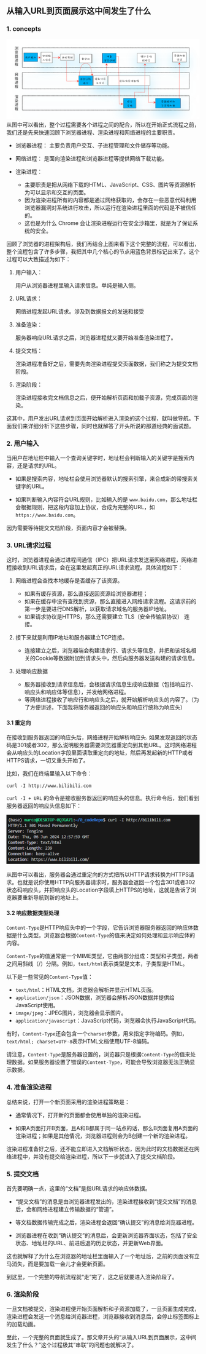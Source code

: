 ## 从输入URL到页面展示这中间发生了什么

### 1. concepts
![从输入URL到页面展示完整流程示意图](_imgs/index_image-1.png)
从图中可以看出，整个过程需要各个进程之间的配合，所以在开始正式流程之前，我们还是先来快速回顾下浏览器进程、渲染进程和网络进程的主要职责。

- 浏览器进程：
  主要负责用户交互、子进程管理和文件储存等功能。

- 网络进程：
  是面向渲染进程和浏览器进程等提供网络下载功能。

- 渲染进程：
  - 主要职责是把从网络下载的HTML、JavaScript、CSS、图片等资源解析为可以显示和交互的页面。
  - 因为渲染进程所有的内容都是通过网络获取的，会存在一些恶意代码利用浏览器漏洞对系统进行攻击，所以运行在渲染进程里面的代码是不被信任的。
  - 这也是为什么 Chrome 会让渲染进程运行在安全沙箱里，就是为了保证系统的安全。

回顾了浏览器的进程架构后，我们再结合上图来看下这个完整的流程，可以看出，整个流程包含了许多步骤，我把其中几个核心的节点用蓝色背景标记出来了。这个过程可以大致描述为如下：

1. 用户输入：

    用户从浏览器进程里输入请求信息。单纯是输入侧。

2. URL请求：

    网络进程发起URL请求。涉及到数据报文的发送和接受

3. 准备渲染：

    服务器响应URL请求之后，浏览器进程就又要开始准备渲染进程了。

4. 提交文档：

    渲染进程准备好之后，需要先向渲染进程提交页面数据，我们称之为提交文档阶段。


5. 渲染阶段：

    渲染进程接收完文档信息之后，便开始解析页面和加载子资源，完成页面的渲染。

这其中，用户发出URL请求到页面开始解析进入渲染的这个过程，就叫做导航。下面我们来详细分析下这些步骤，同时也就解答了开头所说的那道经典的面试题。

### 2. 用户输入

当用户在地址栏中输入一个查询关键字时，地址栏会判断输入的关键字是搜索内容，还是请求的URL。

- 如果是搜索内容，地址栏会使用浏览器默认的搜索引擎，来合成新的带搜索关键字的URL。

- 如果判断输入内容符合URL规则，比如输入的是 `www.baidu.com`，那么地址栏会根据规则，把这段内容加上协议，合成为完整的URL，如 `https://www.baidu.com`。

因为需要等待提交文档阶段，页面内容才会被替换。

### 3. URL请求过程

这时，浏览器进程会通过进程间通信（IPC）把URL请求发送至网络进程，网络进程接收到URL请求后，会在这里发起真正的URL请求流程。具体流程如下：

1. 网络进程会查找本地缓存是否缓存了该资源。
   * 如果有缓存资源，那么直接返回资源给浏览器进程；
   * 如果在缓存中没有查找到资源，那么直接进入网络请求流程。这请求前的第一步是要进行DNS解析，以获取请求域名的服务器IP地址。
   * 如果请求协议是HTTPS，那么还需要建立 TLS（安全传输层协议） 连接。

2. 接下来就是利用IP地址和服务器建立TCP连接。
   * 连接建立之后，浏览器端会构建请求行、请求头等信息，并把和该域名相关的Cookie等数据附加到请求头中，然后向服务器发送构建的请求信息。

3. 处理响应数据
    * 服务器接收到请求信息后，会根据请求信息生成响应数据（包括响应行、响应头和响应体等信息），并发给网络进程。
    * 等网络进程接收了响应行和响应头之后，就开始解析响应头的内容了。（为了方便讲述，下面我将服务器返回的响应头和响应行统称为响应头）

#### 3.1 重定向

在接收到服务器返回的响应头后，网络进程开始解析响应头. 如果发现返回的状态码是301或者302，那么说明服务器需要浏览器重定向到其他URL。这时网络进程会从响应头的Location字段里面读取重定向的地址，然后再发起新的HTTP或者HTTPS请求，一切又重头开始了。

比如，我们在终端里输入以下命令：

```shell
curl -I http://www.bilibili.com
```

`curl -I + URL` 的命令是接收服务器返回的响应头的信息。执行命令后，我们看到服务器返回的响应头信息如下：

![响应头重定向](_imgs/index_image.png)

从图中可以看出，服务器会通过重定向的方式把所以HTTP请求转换为HTTPS请求。也就是说你使用HTTP向服务器请求时，服务器会返回一个包含301或者302状态码响应头，并把响应头的Location字段填上HTTPS的地址，这就是告诉了浏览器要重新导航到新的地址上。


#### 3.2 响应数据类型处理

`Content-Type`是HTTP响应头中的一个字段，它告诉浏览器服务器返回的响应体数据是什么类型。浏览器会根据`Content-Type`的值来决定如何处理和显示响应体的内容。

`Content-Type`的值通常是一个MIME类型，它由两部分组成：类型和子类型，两者之间用斜线（/）分隔。例如，`text/html`表示类型是文本，子类型是HTML。

以下是一些常见的`Content-Type`值：

- `text/html`：HTML文档，浏览器会解析并显示HTML页面。
- `application/json`：JSON数据，浏览器会解析JSON数据并提供给JavaScript使用。
- `image/jpeg`：JPEG图片，浏览器会显示图片。
- `application/javascript`：JavaScript代码，浏览器会执行JavaScript代码。

有时，`Content-Type`还会包含一个`charset`参数，用来指定字符编码。例如，`text/html; charset=UTF-8`表示HTML文档使用UTF-8编码。

请注意，`Content-Type`是服务器设置的，浏览器只是根据`Content-Type`的值来处理数据。如果服务器设置了错误的`Content-Type`，可能会导致浏览器无法正确显示数据。


### 4. 准备渲染进程

总结来说，打开一个新页面采用的渲染进程策略是：

- 通常情况下，打开新的页面都会使用单独的渲染进程。

- 如果A页面打开B页面，且A和B都属于同一站点的话，那么B页面复用A页面的渲染进程；如果是其他情况，浏览器进程则会为B创建一个新的渲染进程。

渲染进程准备好之后，还不能立即进入文档解析状态，因为此时的文档数据还在网络进程中，并没有提交给渲染进程，所以下一步就进入了提交文档阶段。

### 5. 提交文档

首先要明确一点，这里的“文档”是指URL请求的响应体数据。

- “提交文档”的消息是由浏览器进程发出的，渲染进程接收到“提交文档”的消息后，会和网络进程建立传输数据的“管道”。

- 等文档数据传输完成之后，渲染进程会返回“确认提交”的消息给浏览器进程。

- 浏览器进程在收到“确认提交”的消息后，会更新浏览器界面状态，包括了安全状态、地址栏的URL、前进后退的历史状态，并更新Web界面。

这也就解释了为什么在浏览器的地址栏里面输入了一个地址后，之前的页面没有立马消失，而是要加载一会儿才会更新页面。

到这里，一个完整的导航流程就“走”完了，这之后就要进入渲染阶段了。

### 6. 渲染阶段

一旦文档被提交，渲染进程便开始页面解析和子资源加载了，一旦页面生成完成，渲染进程会发送一个消息给浏览器进程，浏览器接收到消息后，会停止标签图标上的加载动画。

至此，一个完整的页面就生成了。那文章开头的“从输入URL到页面展示，这中间发生了什么？”这个过程极其“串联”的问题也就解决了。


